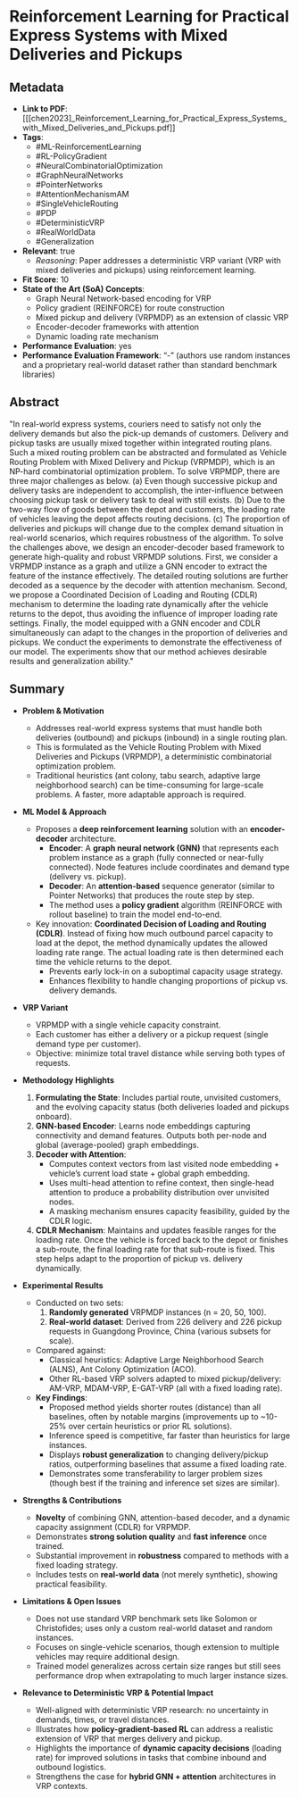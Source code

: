 # Reinforcement Learning for Practical Express Systems with Mixed Deliveries and Pickups

## Metadata
- **Link to PDF**: [[[chen2023]_Reinforcement_Learning_for_Practical_Express_Systems_with_Mixed_Deliveries_and_Pickups.pdf]]
- **Tags**:
  - #ML-ReinforcementLearning
  - #RL-PolicyGradient
  - #NeuralCombinatorialOptimization
  - #GraphNeuralNetworks
  - #PointerNetworks
  - #AttentionMechanismAM
  - #SingleVehicleRouting
  - #PDP
  - #DeterministicVRP
  - #RealWorldData
  - #Generalization
- **Relevant**: true
  - *Reasoning*: Paper addresses a deterministic VRP variant (VRP with mixed deliveries and pickups) using reinforcement learning.
- **Fit Score**: 10
- **State of the Art (SoA) Concepts**:
  - Graph Neural Network-based encoding for VRP
  - Policy gradient (REINFORCE) for route construction
  - Mixed pickup and delivery (VRPMDP) as an extension of classic VRP
  - Encoder-decoder frameworks with attention
  - Dynamic loading rate mechanism
- **Performance Evaluation**: yes
- **Performance Evaluation Framework**: “-” (authors use random instances and a proprietary real-world dataset rather than standard benchmark libraries)

## Abstract
"In real-world express systems, couriers need to satisfy not only the delivery demands but also the pick-up demands of customers. Delivery and pickup tasks are usually mixed together within integrated routing plans. Such a mixed routing problem can be abstracted and formulated as Vehicle Routing Problem with Mixed Delivery and Pickup (VRPMDP), which is an NP-hard combinatorial optimization problem. To solve VRPMDP, there are three major challenges as below. (a) Even though successive pickup and delivery tasks are independent to accomplish, the inter-influence between choosing pickup task or delivery task to deal with still exists. (b) Due to the two-way flow of goods between the depot and customers, the loading rate of vehicles leaving the depot affects routing decisions. (c) The proportion of deliveries and pickups will change due to the complex demand situation in real-world scenarios, which requires robustness of the algorithm. To solve the challenges above, we design an encoder-decoder based framework to generate high-quality and robust VRPMDP solutions. First, we consider a VRPMDP instance as a graph and utilize a GNN encoder to extract the feature of the instance effectively. The detailed routing solutions are further decoded as a sequence by the decoder with attention mechanism. Second, we propose a Coordinated Decision of Loading and Routing (CDLR) mechanism to determine the loading rate dynamically after the vehicle returns to the depot, thus avoiding the influence of improper loading rate settings. Finally, the model equipped with a GNN encoder and CDLR simultaneously can adapt to the changes in the proportion of deliveries and pickups. We conduct the experiments to demonstrate the effectiveness of our model. The experiments show that our method achieves desirable results and generalization ability."

## Summary
- **Problem & Motivation**
  - Addresses real-world express systems that must handle both deliveries (outbound) and pickups (inbound) in a single routing plan.  
  - This is formulated as the Vehicle Routing Problem with Mixed Deliveries and Pickups (VRPMDP), a deterministic combinatorial optimization problem.  
  - Traditional heuristics (ant colony, tabu search, adaptive large neighborhood search) can be time-consuming for large-scale problems. A faster, more adaptable approach is required.

- **ML Model & Approach**
  - Proposes a **deep reinforcement learning** solution with an **encoder-decoder** architecture.
    - **Encoder**: A **graph neural network (GNN)** that represents each problem instance as a graph (fully connected or near-fully connected). Node features include coordinates and demand type (delivery vs. pickup).
    - **Decoder**: An **attention-based** sequence generator (similar to Pointer Networks) that produces the route step by step.
    - The method uses a **policy gradient** algorithm (REINFORCE with rollout baseline) to train the model end-to-end.
  - Key innovation: **Coordinated Decision of Loading and Routing (CDLR)**. Instead of fixing how much outbound parcel capacity to load at the depot, the method dynamically updates the allowed loading rate range. The actual loading rate is then determined each time the vehicle returns to the depot.  
    - Prevents early lock-in on a suboptimal capacity usage strategy.  
    - Enhances flexibility to handle changing proportions of pickup vs. delivery demands.

- **VRP Variant**
  - VRPMDP with a single vehicle capacity constraint.  
  - Each customer has either a delivery or a pickup request (single demand type per customer).  
  - Objective: minimize total travel distance while serving both types of requests.

- **Methodology Highlights**
  1. **Formulating the State**: Includes partial route, unvisited customers, and the evolving capacity status (both deliveries loaded and pickups onboard).  
  2. **GNN-based Encoder**: Learns node embeddings capturing connectivity and demand features. Outputs both per-node and global (average-pooled) graph embeddings.  
  3. **Decoder with Attention**:  
     - Computes context vectors from last visited node embedding + vehicle’s current load state + global graph embedding.  
     - Uses multi-head attention to refine context, then single-head attention to produce a probability distribution over unvisited nodes.  
     - A masking mechanism ensures capacity feasibility, guided by the CDLR logic.
  4. **CDLR Mechanism**: Maintains and updates feasible ranges for the loading rate. Once the vehicle is forced back to the depot or finishes a sub-route, the final loading rate for that sub-route is fixed. This step helps adapt to the proportion of pickup vs. delivery dynamically.

- **Experimental Results**
  - Conducted on two sets:
    1. **Randomly generated** VRPMDP instances (n = 20, 50, 100).
    2. **Real-world dataset**: Derived from 226 delivery and 226 pickup requests in Guangdong Province, China (various subsets for scale).
  - Compared against:
    - Classical heuristics: Adaptive Large Neighborhood Search (ALNS), Ant Colony Optimization (ACO).  
    - Other RL-based VRP solvers adapted to mixed pickup/delivery: AM-VRP, MDAM-VRP, E-GAT-VRP (all with a fixed loading rate).  
  - **Key Findings**:  
    - Proposed method yields shorter routes (distance) than all baselines, often by notable margins (improvements up to ~10-25% over certain heuristics or prior RL solutions).  
    - Inference speed is competitive, far faster than heuristics for large instances.  
    - Displays **robust generalization** to changing delivery/pickup ratios, outperforming baselines that assume a fixed loading rate.  
    - Demonstrates some transferability to larger problem sizes (though best if the training and inference set sizes are similar).

- **Strengths & Contributions**
  - **Novelty** of combining GNN, attention-based decoder, and a dynamic capacity assignment (CDLR) for VRPMDP.  
  - Demonstrates **strong solution quality** and **fast inference** once trained.  
  - Substantial improvement in **robustness** compared to methods with a fixed loading strategy.  
  - Includes tests on **real-world data** (not merely synthetic), showing practical feasibility.

- **Limitations & Open Issues**
  - Does not use standard VRP benchmark sets like Solomon or Christofides; uses only a custom real-world dataset and random instances.  
  - Focuses on single-vehicle scenarios, though extension to multiple vehicles may require additional design.  
  - Trained model generalizes across certain size ranges but still sees performance drop when extrapolating to much larger instance sizes.

- **Relevance to Deterministic VRP & Potential Impact**
  - Well-aligned with deterministic VRP research: no uncertainty in demands, times, or travel distances.  
  - Illustrates how **policy-gradient-based RL** can address a realistic extension of VRP that merges delivery and pickup.  
  - Highlights the importance of **dynamic capacity decisions** (loading rate) for improved solutions in tasks that combine inbound and outbound logistics.  
  - Strengthens the case for **hybrid GNN + attention** architectures in VRP contexts.